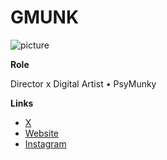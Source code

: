 # GMUNK

![picture](https://freight.cargo.site/w/1280/q/94/i/9cbf389628089418657f6dd6d9565fe351a01b9e433c740c54a168167b20458d/BOX_Cassio_03_INT_01.jpg)

**Role**

Director x Digital Artist • PsyMunky

**Links**

- [X](https://x.com/gmunk)
- [Website](https://gmunk.com/)
- [Instagram](https://www.instagram.com/gmunk/)
